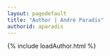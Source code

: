 ```yaml
---
layout: pagedefault
title: "Author | André Paradis"
authorid: aparadis
---
```

{% include loadAuthor.html %}